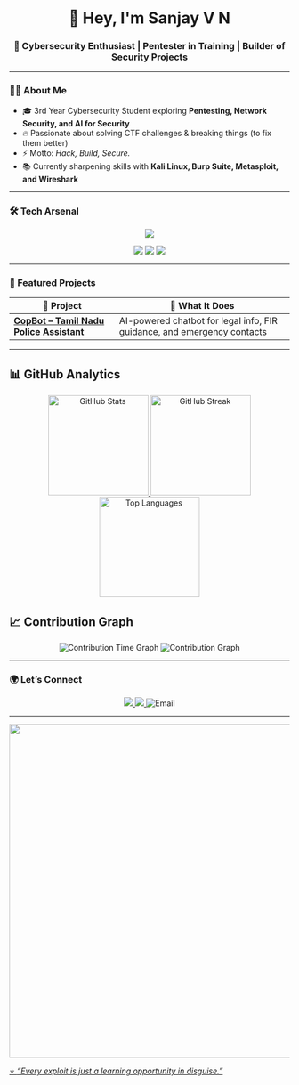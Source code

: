 <!-- Profile README for Sanjaycmd -->

<h1 align="center">👋 Hey, I'm Sanjay V N</h1>
<h3 align="center">🚀 Cybersecurity Enthusiast | Pentester in Training | Builder of Security Projects</h3>

---

### 🧑‍💻 About Me  
- 🎓 3rd Year Cybersecurity Student exploring **Pentesting, Network Security, and AI for Security**  
- 🔥 Passionate about solving CTF challenges & breaking things (to fix them better)  
- ⚡ Motto: *Hack, Build, Secure.*  
- 📚 Currently sharpening skills with **Kali Linux, Burp Suite, Metasploit, and Wireshark**  

---

### 🛠️ Tech Arsenal  
<p align="center">
  <img src="https://skillicons.dev/icons?i=python,linux,git,html,css,js,react,docker" />
</p>
<p align="center">
  <img src="https://img.shields.io/badge/Kali%20Linux-%23557C94.svg?&style=for-the-badge&logo=kalilinux&logoColor=white" />
  <img src="https://img.shields.io/badge/Burp%20Suite-F5A623?style=for-the-badge&logo=PortSwigger&logoColor=white" />
  <img src="https://img.shields.io/badge/Metasploit-0088cc?style=for-the-badge&logo=probot&logoColor=white" />
</p>

---

### 📂 Featured Projects
| 🚀 Project | 🔎 What It Does |
|------------|----------------|
| **[CopBot – Tamil Nadu Police Assistant](https://github.com/Sanjaycmd/CopBot)** | AI-powered chatbot for legal info, FIR guidance, and emergency contacts |


---

## 📊 GitHub Analytics  

<div align="center">

<a href="https://github.com/Sanjaycmd">
  <img src="https://github-readme-stats.vercel.app/api?username=Sanjaycmd&show_icons=true&theme=radical" 
       alt="GitHub Stats" 
       height="180"
       style="transition: transform 0.3s; display:inline-block;" 
       onmouseover="this.style.transform='scale(1.1)';" 
       onmouseout="this.style.transform='scale(1)';"/>
</a>

<a href="https://github.com/Sanjaycmd">
  <img src="https://github-readme-streak-stats.herokuapp.com/?user=Sanjaycmd&theme=radical" 
       alt="GitHub Streak" 
       height="180"
       style="transition: transform 0.3s; display:inline-block;" 
       onmouseover="this.style.transform='scale(1.1)';" 
       onmouseout="this.style.transform='scale(1)';"/>
</a>

<a href="https://github.com/Sanjaycmd">
  <img src="https://github-readme-stats.vercel.app/api/top-langs/?username=Sanjaycmd&layout=compact&theme=radical" 
       alt="Top Languages" 
       height="180"
       style="transition: transform 0.3s; display:inline-block;" 
       onmouseover="this.style.transform='scale(1.1)';" 
       onmouseout="this.style.transform='scale(1)';"/>
</a>

</div>

## 📈 Contribution Graph  

<div align="center">
  <img src="https://github-profile-summary-cards.vercel.app/api/cards/productive-time?username=Sanjaycmd&theme=radical" alt="Contribution Time Graph"/>
  
  <img src="https://github-profile-summary-cards.vercel.app/api/cards/profile-details?username=Sanjaycmd&theme=radical" alt="Contribution Graph"/>
</div>

---

### 🌍 Let’s Connect  
<p align="center">
  <a href="https://linkedin.com/in/sanjay-v-n-21772128b/">
    <img src="https://img.shields.io/badge/LinkedIn-blue?style=for-the-badge&logo=linkedin" 
      style="transition: transform 0.3s; display:inline-block;" 
       onmouseover="this.style.transform='scale(1.1)';" 
       onmouseout="this.style.transform='scale(1)';"/>
  </a>
  <a href="https://tryhackme.com/p/SanjayVN">
    <img src="https://img.shields.io/badge/TryHackMe-red?style=for-the-badge&logo=tryhackme"
      style="transition: transform 0.3s; display:inline-block;" 
       onmouseover="this.style.transform='scale(1.1)';" 
       onmouseout="this.style.transform='scale(1)';"/>
  </a>
 <a href="mailto:sanjayrayakottai@gmail.com">
  <img src="https://img.shields.io/badge/Email-D14836?style=for-the-badge&logo=gmail&logoColor=white" 
       alt="Email"
       style="transition: transform 0.3s; display:inline-block;" 
       onmouseover="this.style.transform='scale(1.1)';" 
       onmouseout="this.style.transform='scale(1)';"/>
</p>

---

<p align="center">
  <img src="https://media.giphy.com/media/3o7aD2saalBwwftBIY/giphy.gif" width="600" />
</p>


⭐ *“Every exploit is just a learning opportunity in disguise.”*
